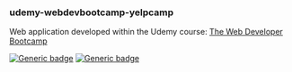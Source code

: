 ### udemy-webdevbootcamp-yelpcamp
Web application developed within the Udemy course: [The Web Developer Bootcamp
](https://www.udemy.com/course/the-web-developer-bootcamp/)

[![Generic badge](https://img.shields.io/badge/node-12.18.0-darkgreen.svg)](https://shields.io/)   [![Generic badge](https://img.shields.io/badge/npm-6.14.4-red.svg)](https://shields.io/)